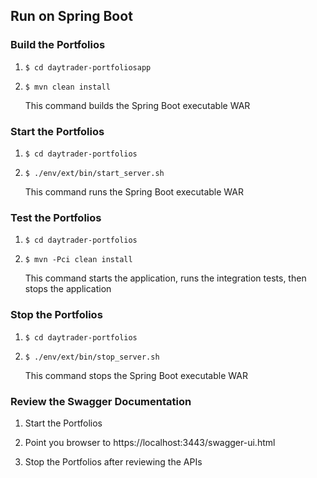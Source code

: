
## Run on Spring Boot


### Build the Portfolios

1.  `$ cd daytrader-portfoliosapp`

2.  `$ mvn clean install`

    This command builds the Spring Boot executable WAR

### Start the Portfolios

1.  `$ cd daytrader-portfolios`

2.  `$ ./env/ext/bin/start_server.sh`

    This command runs the Spring Boot executable WAR
    
### Test the Portfolios
                                
1.  `$ cd daytrader-portfolios`
    
2.  `$ mvn -Pci clean install`

    This command starts the application, runs the integration tests, then stops the application
    
### Stop the Portfolios

1.  `$ cd daytrader-portfolios`

2.  `$ ./env/ext/bin/stop_server.sh`

    This command stops the Spring Boot executable WAR
    
### Review the Swagger Documentation

1.  Start the Portfolios

2.  Point you browser to https://localhost:3443/swagger-ui.html

3.  Stop the Portfolios after reviewing the APIs
